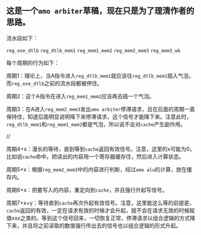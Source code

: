 ## 这是一个`amo arbiter`草稿，现在只是为了理清作者的思路。



流水段如下：

`reg_exe_dtlb` `reg_dtlb_mem1` `reg_mem1_mem2` `reg_mem2_mem3` `reg_mem3_wb`



每个周期的行为如下：

周期1：理论上，当A指令进入`reg_dtlb_mem1`就应该往`reg_dtlb_mem1`插入气泡，而`reg_exe_dtlb`之前的流水段都被停住。

周期2：这个A指令在进入`reg_mem1_mem2`应该再去插一个气泡。

周期3：在A进入`reg_mem2_mem3`发出`amo arbiter`停滞请求，且在后面的周期一直保持住，知道后面明显说明降下来停滞请求，这个信号才能降下来。注意此时，`reg_dtlb_mem1`和`reg_mem1_mem2`都是气泡，所以说不会对`cache`产生副作用。

//

周期4+x：漫长的等待，直到等到`cache`返回有效信号。注意，这里的x可能为0，比如说`cache`命中。把读出的内容用一个寄存器缓存住，然后进入计算状态。

周期5+x：根据`reg_mem2_mem3`中的内容进行判断，经过`amo alu`的计算，放在缓存内。

周期6+x：把要写入的内容，重定向到`cache`，并且强行升起写信号。

周期7+x+y：等待直到`cache`再次升起有效信号。注意，这里能这么等的前提是，`cache`返回的有效，一定在请求有效的时候才会升起，就不会在请求无效的时候赋值xxx之类的。等到这个信号回来，一切恢复正常，停滞请求以组合逻辑的方式降下来，并且将之前读取的数值强行传出去的信号也以组合逻辑的形式升起。